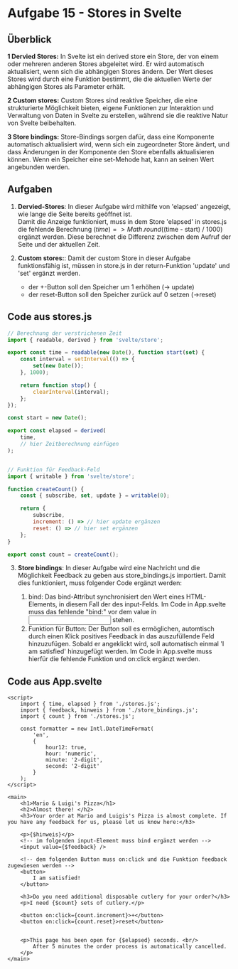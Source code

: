 # Aufgabe 15 - Stores in Svelte

## Überblick 

**1 Dervied Stores:** In Svelte ist ein derived store ein Store, der von einem oder mehreren anderen Stores abgeleitet wird. Er wird automatisch aktualisiert, wenn sich die abhängigen Stores ändern. Der Wert dieses Stores wird durch eine Funktion bestimmt, die die aktuellen Werte der abhängigen Stores als Parameter erhält. 

**2 Custom stores:** Custom Stores sind reaktive Speicher, die eine strukturierte Möglichkeit bieten, eigene Funktionen zur Interaktion und Verwaltung von Daten in Svelte zu erstellen, während sie die reaktive Natur von Svelte beibehalten.

**3 Store bindings:** Store-Bindings sorgen dafür, dass eine Komponente automatisch aktualisiert wird, wenn sich ein zugeordneter Store ändert, und dass Änderungen in der Komponente den Store ebenfalls aktualisieren können. Wenn ein Speicher eine set-Mehode hat, kann an seinen Wert angebunden werden. 

## Aufgaben

1. **Dervied-Stores**: In dieser Aufgabe wird mithilfe von 'elapsed' angezeigt, wie lange die Seite bereits geöffnet ist.  
Damit die Anzeige funktioniert, muss in dem Store 'elapsed' in stores.js die fehlende Berechnung ($time) => Math.round(($time - start) / 1000) ergänzt werden. Diese berechnet die Differenz zwischen dem Aufruf der Seite und der aktuellen Zeit.

2. **Custom stores:**: Damit der custom Store in dieser Aufgabe funktionsfähig ist, müssen in store.js in der return-Funktion 'update' und 'set' ergänzt werden.
    - der +-Button soll den Speicher um 1 erhöhen (-> update)
    - der reset-Button soll den Speicher zurück auf 0 setzen (->reset)

## Code aus stores.js

```javascript
// Berechnung der verstrichenen Zeit
import { readable, derived } from 'svelte/store';

export const time = readable(new Date(), function start(set) {
	const interval = setInterval(() => {
		set(new Date());
	}, 1000);

	return function stop() {
		clearInterval(interval);
	};
});

const start = new Date();

export const elapsed = derived(
	time,
    // hier Zeitberechnung einfügen
);


// Funktion für Feedback-Feld
import { writable } from 'svelte/store';

function createCount() {
	const { subscribe, set, update } = writable(0);

	return {
		subscribe,
		increment: () => // hier update ergänzen
		reset: () => // hier set ergänzen
	};
}

export const count = createCount();
```

3. **Store bindings**: In dieser Aufgabe wird eine Nachricht und die Möglichkeit Feedback zu geben aus store_bindings.js importiert. Damit dies funktioniert, muss folgender Code ergänzt werden:

    1. bind: Das bind-Attribut synchronisiert den Wert eines HTML-Elements, in diesem Fall der des input-Felds. Im Code in App.svelte muss das fehlende "bind:" vor dem value in <input> stehen.
    2. Funktion für Button: Der Button soll es ermöglichen, automtisch durch einen Klick positives Feedback in das auszufüllende Feld hinzuzufügen. Sobald er angeklickt wird, soll automatisch einmal 'I am satisfied' hinzugefügt werden. Im Code in App.svelte muss hierfür die fehlende Funktion und on:click ergänzt werden.

## Code aus App.svelte

```svelte
<script>
	import { time, elapsed } from './stores.js';
 	import { feedback, hinweis } from './store_bindings.js';
 	import { count } from './stores.js';

	const formatter = new Intl.DateTimeFormat(
		'en',
		{
			hour12: true,
			hour: 'numeric',
			minute: '2-digit',
			second: '2-digit'
		}
	);
</script>

<main>
	<h1>Mario & Luigi's Pizza</h1>
	<h2>Almost there! </h2>
	<h3>Your order at Mario and Luigis's Pizza is almost complete. If you have any feedback for us, please let us know here:</h3>

	<p>{$hinweis}</p>
	<!-- im folgenden input-Element muss bind ergänzt werden -->
	<input value={$feedback} />

	<!-- dem folgenden Button muss on:click und die Funktion feedback zugewiesen werden -->
	<button>
		I am satisfied!
	</button>

	<h3>Do you need additional disposable cutlery for your order?</h3>
	<p>I need {$count} sets of cutlery.</p>

	<button on:click={count.increment}>+</button>
	<button on:click={count.reset}>reset</button>


	<p>This page has been open for {$elapsed} seconds. <br/>
		After 5 minutes the order process is automatically cancelled.
	</p>
</main>
```